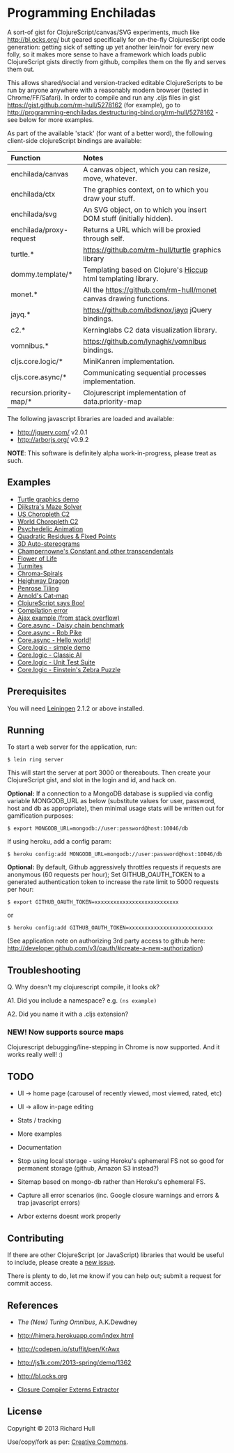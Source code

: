 Programming Enchiladas
======================

A sort-of gist for ClojureScript/canvas/SVG experiments, much like http://bl.ocks.org/ 
but geared specifically for on-the-fly ClojuresScript code generation: getting sick
of setting up yet another lein/noir for every new folly,
so it makes more sense to have a framework which loads public 
ClojureScript gists directly from github, compiles them on the fly 
and serves them out.

This allows shared/social and version-tracked editable ClojureScripts
to be run by anyone anywhere with a reasonably modern browser (tested in Chrome/FF/Safari).
In order to compile and run any .cljs files in gist
https://gist.github.com/rm-hull/5278162 (for example), go to 
http://programming-enchiladas.destructuring-bind.org/rm-hull/5278162 - see below
for more examples.

As part of the available 'stack' (for want of a better word), the 
following client-side clojureScript bindings are available:

| Function | Notes |
|:---------|:------|
| enchilada/canvas | A canvas object, which you can resize, move, whatever. |
| enchilada/ctx | The graphics context, on to which you draw your stuff. |
| enchilada/svg | An SVG object, on to which you insert DOM stuff (initially hidden). |
| enchilada/proxy-request | Returns a URL which will be proxied through self. |
| turtle.* | https://github.com/rm-hull/turtle graphics library |
| dommy.template/* |  Templating based on Clojure's [Hiccup](https://github.com/weavejester/hiccup/) html templating library. |
| monet.* | All the https://github.com/rm-hull/monet canvas drawing functions. |
| jayq.* | https://github.com/ibdknox/jayq jQuery bindings. |
| c2.* | Kerninglabs C2 data visualization library. |
| vomnibus.* | https://github.com/lynaghk/vomnibus bindings. |
| cljs.core.logic/* | MiniKanren implementation. |
| cljs.core.async/* | Communicating sequential processes implementation. |
| recursion.priority-map/* | Clojurescript implementation of data.priority-map |

The following javascript libraries are loaded and available:

* http://jquery.com/ v2.0.1
* http://arborjs.org/ v0.9.2

**NOTE**: This software is definitely alpha work-in-progress, please treat as such.

## Examples

* [Turtle graphics demo](http://programming-enchiladas.destructuring-bind.org/rm-hull/5229369)
* [Dijkstra's Maze Solver](http://programming-enchiladas.destructuring-bind.org/rm-hull/6857333)
* [US Choropleth C2](http://programming-enchiladas.destructuring-bind.org/rm-hull/5514551)
* [World Choropleth C2](http://programming-enchiladas.destructuring-bind.org/rm-hull/5537192)
* [Psychedelic Animation](http://programming-enchiladas.destructuring-bind.org/rm-hull/5522065)
* [Quadratic Residues & Fixed Points](http://programming-enchiladas.destructuring-bind.org/rm-hull/5694738?optimization-level=simple)
* [3D Auto-stereograms](http://programming-enchiladas.destructuring-bind.org/rm-hull/5736733)
* [Champernowne's Constant and other transcendentals](http://programming-enchiladas.destructuring-bind.org/rm-hull/5233367)
* [Flower of Life](http://programming-enchiladas.destructuring-bind.org/rm-hull/5257851)
* [Turmites](http://programming-enchiladas.destructuring-bind.org/rm-hull/5259306)
* [Chroma-Spirals](http://programming-enchiladas.destructuring-bind.org/rm-hull/5278162)
* [Heighway Dragon](http://programming-enchiladas.destructuring-bind.org/rm-hull/5285431)
* [Penrose Tiling](http://programming-enchiladas.destructuring-bind.org/rm-hull/5732587)
* [Arnold's Cat-map](http://programming-enchiladas.destructuring-bind.org/rm-hull/5491968)
* [ClojureScript says Boo!](http://programming-enchiladas.destructuring-bind.org/rm-hull/5201050)
* [Compilation error](http://programming-enchiladas.destructuring-bind.org/rm-hull/5272126)
* [Ajax example (from stack overflow)](http://programming-enchiladas.destructuring-bind.org/mjg123/1098417)
* [Core.async - Daisy chain benchmark](http://programming-enchiladas.destructuring-bind.org/swannodette/6542719)
* [Core.async - Rob Pike](http://programming-enchiladas.destructuring-bind.org/swannodette/5903001)
* [Core.async - Hello world!](http://programming-enchiladas.destructuring-bind.org/swannodette/5882703)
* [Core.logic - simple demo](http://programming-enchiladas.destructuring-bind.org/rm-hull/6816151)
* [Core.logic - Classic AI](http://programming-enchiladas.destructuring-bind.org/rm-hull/6816234)
* [Core.logic - Unit Test Suite](http://programming-enchiladas.destructuring-bind.org/rm-hull/6859633)
* [Core.logic - Einstein's Zebra Puzzle](http://programming-enchiladas.destructuring-bind.org/rm-hull/6952960)

## Prerequisites

You will need [Leiningen](https://github.com/technomancy/leiningen) 2.1.2 or
above installed.

## Running

To start a web server for the application, run:

    $ lein ring server

This will start the server at port 3000 or thereabouts. Then create your 
ClojureScript gist, and slot in the login and id, and hack on.

**Optional:** If a connection to a MongoDB database is supplied via config variable
MONGODB_URL as below (substitute values for user, password, host and db as appropriate),
then minimal usage stats will be written out for gamification purposes:

    $ export MONGODB_URL=mongodb://user:password@host:10046/db

If using heroku, add a config param:

    $ heroku config:add MONGODB_URL=mongodb://user:password@host:10046/db

**Optional:** By default, Github aggressively throttles requests if requests are anonymous 
(60 requests per hour); Set GITHUB_OAUTH_TOKEN to a generated authentication token to 
increase the rate limit to 5000 requests per hour:

    $ export GITHUB_OAUTH_TOKEN=xxxxxxxxxxxxxxxxxxxxxxxxxxx

or

    $ heroku config:add GITHUB_OAUTH_TOKEN=xxxxxxxxxxxxxxxxxxxxxxxxxxx

(See application note on authorizing 3rd party access to github here:
http://developer.github.com/v3/oauth/#create-a-new-authorization)

## Troubleshooting

Q. Why doesn't my clojurescript compile, it looks ok? 

A1. Did you include a namespace? e.g. `(ns example)`

A2. Did you name it with a .cljs extension? 

### NEW! Now supports source maps

Clojurescript debugging/line-stepping in Chrome is now supported. And it works really well! :)

## TODO

* UI -> home page (carousel of recently viewed, most viewed, rated, etc)

* UI -> allow in-page editing

* Stats / tracking

* More examples

* Documentation

* Stop using local storage - using Heroku's ephemeral FS not so good for permanent storage (github, Amazon S3 instead?)

* Sitemap based on mongo-db rather than Heroku's ephemeral FS.

* Capture all error scenarios (inc. Google closure warnings and errors & trap javascript errors)

* Arbor externs doesnt work properly

## Contributing

If there are other ClojureScript (or JavaScript) libraries that would be
useful to include, please create a 
[new issue](https://github.com/rm-hull/programming-enchiladas/issues/new).

There is plenty to do, let me know if you can help out; submit a request 
for commit access.

## References

* _The (New) Turing Omnibus_, A.K.Dewdney

* http://himera.herokuapp.com/index.html

* http://codepen.io/stuffit/pen/KrAwx

* http://js1k.com/2013-spring/demo/1362

* http://bl.ocks.org

* [Closure Compiler Externs Extractor](http://www.dotnetwise.com/Code/Externs/)

## License

Copyright © 2013 Richard Hull

Use/copy/fork as per: [Creative Commons](http://creativecommons.org/licenses/by/3.0/legalcode).

